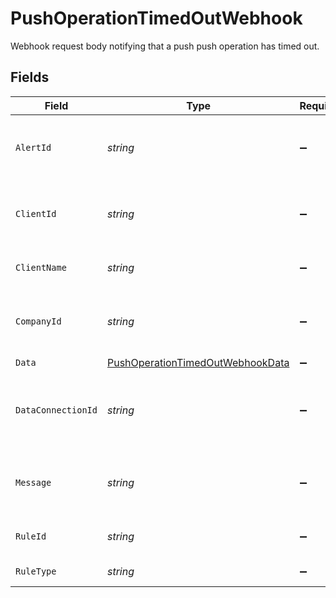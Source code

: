 # PushOperationTimedOutWebhook

Webhook request body notifying that a push push operation has timed out.


## Fields

| Field                                                                                       | Type                                                                                        | Required                                                                                    | Description                                                                                 | Example                                                                                     |
| ------------------------------------------------------------------------------------------- | ------------------------------------------------------------------------------------------- | ------------------------------------------------------------------------------------------- | ------------------------------------------------------------------------------------------- | ------------------------------------------------------------------------------------------- |
| `AlertId`                                                                                   | *string*                                                                                    | :heavy_minus_sign:                                                                          | Unique identifier of the webhook event.                                                     |                                                                                             |
| `ClientId`                                                                                  | *string*                                                                                    | :heavy_minus_sign:                                                                          | Unique identifier for your client in Codat.                                                 |                                                                                             |
| `ClientName`                                                                                | *string*                                                                                    | :heavy_minus_sign:                                                                          | Name of your client in Codat.                                                               |                                                                                             |
| `CompanyId`                                                                                 | *string*                                                                                    | :heavy_minus_sign:                                                                          | Unique identifier for your SMB in Codat.                                                    | 8a210b68-6988-11ed-a1eb-0242ac120002                                                        |
| `Data`                                                                                      | [PushOperationTimedOutWebhookData](../../Models/Shared/PushOperationTimedOutWebhookData.md) | :heavy_minus_sign:                                                                          | N/A                                                                                         |                                                                                             |
| `DataConnectionId`                                                                          | *string*                                                                                    | :heavy_minus_sign:                                                                          | Unique identifier for a company's data connection.                                          | 2e9d2c44-f675-40ba-8049-353bfcb5e171                                                        |
| `Message`                                                                                   | *string*                                                                                    | :heavy_minus_sign:                                                                          | A human readable message about the webhook.                                                 |                                                                                             |
| `RuleId`                                                                                    | *string*                                                                                    | :heavy_minus_sign:                                                                          | Unique identifier for the rule.                                                             |                                                                                             |
| `RuleType`                                                                                  | *string*                                                                                    | :heavy_minus_sign:                                                                          | The type of rule.                                                                           |                                                                                             |